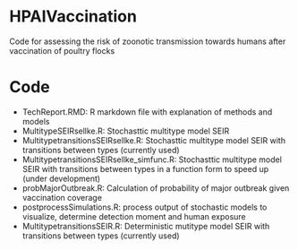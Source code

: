 # HPAIVaccination

Code for assessing the risk of zoonotic transmission towards humans after vaccination of poultry flocks

# Code
- TechReport.RMD: R markdown file with explanation of methods and models
- MultitypeSEIRsellke.R: Stochasttic multitype model SEIR 
- MultitypetransitionsSEIRsellke.R: Stochasttic multitype model SEIR with transitions between types (currently used)
- MultitypetransitionsSEIRsellke_simfunc.R: Stochasttic multitype model SEIR with transitions between types in a function form to speed up (under development)
- probMajorOutbreak.R: Calculation of probability of major outbreak given vaccination coverage
- postprocessSimulations.R: process output of stochastic models to visualize, determine detection moment and human exposure
- MultitypetransitionsSEIR.R: Deterministic mutitype model SEIR with transitions between types (currently used)



